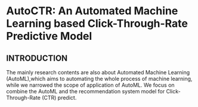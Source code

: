 # AutoCTR: An Automated Machine Learning based Click-Through-Rate Predictive Model
## INTRODUCTION
The mainly research contents are also about Automated Machine Learning (AutoML),which aims to automating the whole process of machine learning, while we narrowed the scope of application of AutoML.
We focus on combine the AutoML and the recommendation system model for Click-Through-Rate (CTR) predict. 
